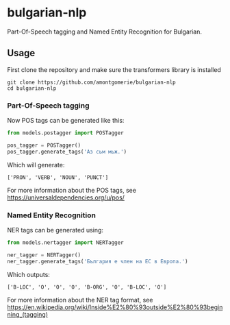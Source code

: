 # bulgarian-nlp

Part-Of-Speech tagging and Named Entity Recognition for Bulgarian.

## Usage

First clone the repository and make sure the transformers library is installed
```
git clone https://github.com/amontgomerie/bulgarian-nlp
cd bulgarian-nlp
```

### Part-Of-Speech tagging
Now POS tags can be generated like this:
```python
from models.postagger import POSTagger

pos_tagger = POSTagger()
pos_tagger.generate_tags('Аз сьм мьж.')
```
Which will generate:
```
['PRON', 'VERB', 'NOUN', 'PUNCT']
```
For more information about the POS tags, see https://universaldependencies.org/u/pos/

### Named Entity Recognition
NER tags can be generated using:
```python
from models.nertagger import NERTagger

ner_tagger = NERTagger()
ner_tagger.generate_tags('България е член на ЕС в Европа.')
```
Which outputs:
```
['B-LOC', 'O', 'O', 'O', 'B-ORG', 'O', 'B-LOC', 'O']
```
For more information about the NER tag format, see https://en.wikipedia.org/wiki/Inside%E2%80%93outside%E2%80%93beginning_(tagging)

